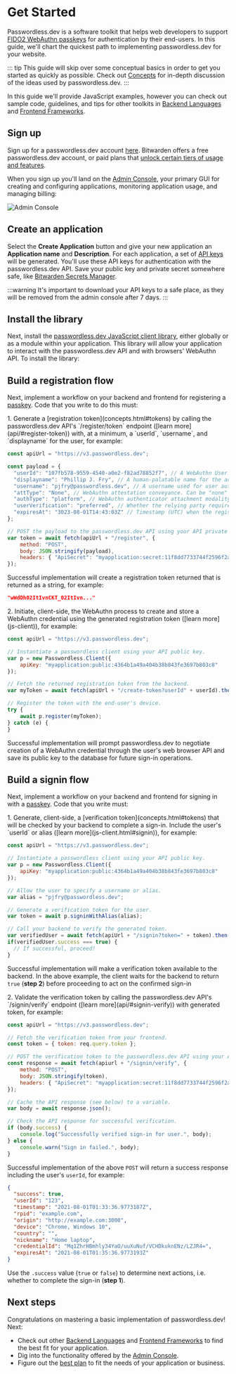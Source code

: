 # Get Started

Passwordless.dev is a software toolkit that helps web developers to support [FIDO2 WebAuthn passkeys](concepts) for authentication by their end-users. In this guide, we'll chart the quickest path to implementing passwordless.dev for your website.

::: tip
This guide will skip over some conceptual basics in order to get you started as quickly as possible. Check out [Concepts](concepts) for in-depth discussion of the ideas used by passwordless.dev.
:::

In this guide we'll provide JavaScript examples, however you can check out sample code, guidelines, and tips for other toolkits in [Backend Languages](backend) and [Frontend Frameworks](frontend).

## Sign up

Sign up for a passwordless.dev account [here](https://adminconsole-devtest.azurewebsites.net/Account/Login). Bitwarden offers a free passwordless.dev account, or paid plans that [unlock certain tiers of usage and features](plans).

When you sign up you'll land on the [Admin Console](admin-console), your primary GUI for creating and configuring applications, monitoring application usage, and managing billing:

<img :src="$withBase('/admin-console.png')" alt="Admin Console">

## Create an application

Select the **Create Application** button and give your new application an **Application name** and **Description**. For each application, a set of [API keys](concepts.html#components-of-the-passwordless-dev-api) will be generated. You'll use these API keys for authentication with the passwordless.dev API. Save your public key and private secret somewhere safe, like [Bitwarden Secrets Manager](https://bitwarden.com/help/secrets-manager-overview).

:::warning
It's important to download your API keys to a safe place, as they will be removed from the admin console after 7 days.
:::

## Install the library

Next, install the [passwordless.dev JavaScript client library](js-client), either globally or as a module within your application. This library will allow your application to interact with the passwordless.dev API and with browsers' WebAuthn API. To install the library:


<CodeSwitcher :languages="{bash1:'yarn',bash2:'npm',es6:'ES6',http:'http'}">
<template v-slot:bash1>

```bash
yarn add @passwordlessdev/passwordless-client
```
In all cases, your frontend must import the library to call the methods used by passwordless.dev:
```js
import { Client } from '@passwordlessdev/passwordless-client';
```
</template>
<template v-slot:bash2>

```bash
npm install @passwordlessdev/passwordless-client
```
In all cases, your frontend must import the library to call the methods used by passwordless.dev:
```js
import { Client } from '@passwordlessdev/passwordless-client';
```
</template>
<template v-slot:es6>

```http
<script src="https://cdn.passwordless.dev/dist/0.3.0/passwordless.min.mjs" crossorigin="anonymous"></script>
```
In all cases, your frontend must import the library to call the methods used by passwordless.dev:
```js
import { Client } from "https://cdn.passwordless.dev/dist/0.3.0/passwordless.min.mjs"
```
</template>
<template v-slot:http>

```http
<script src="https://cdn.passwordless.dev/dist/0.4.0/passwordless.iife.js" crossorigin="anonymous"></script>
```
In all cases, your frontend must import the library to call the methods used by passwordless.dev:
```http
<script>
var p = new Passwordless.Client({});
</script>
```

</template>
</CodeSwitcher>

## Build a registration flow

Next, implement a workflow on your backend and frontend for registering a [passkey](concepts.html#credentials). Code that you write to do this must:

<Badge text="backend" type="warning"/>
1. Generate a [registration token](concepts.html#tokens) by calling the passwordless.dev API's `/register/token` endpoint ([learn more](api/#register-token)) with, at a minimum, a `userId`, `username`, and `displayname` for the user, for example:

```js
const apiUrl = "https://v3.passwordless.dev";

const payload = {
  "userId": "107fb578-9559-4540-a0e2-f82ad78852f7", // A WebAuthn User Handle, which should be generated by your application. Max. 64 bytes.
  "displayname": "Phillip J. Fry", // A human-palatable name for the account, which should be chosen by the user.
  "username": "pjfry@passwordless.dev", // A username used for user authentication, should be chosen by the user.
  "attType": "None", // WebAuthn attestation conveyance. Can be "none" (default), "direct", or "indirect".
  "authType": "platform", // WebAuthn authenticator attachment modality. Can be "platform" (default), which triggers client device-specific options Windows Hello, FaceID, or TouchID, or "cross-platform", which triggers roaming options like security keys.
  "userVerification": "preferred", // Whether the relying party requires locally-invoked authorization for the operation. Can be "preferred" (default), "required", or "optional".
  "expiresAt": "3023-08-01T14:43:03Z" // Timestamp (UTC) when the registration token should expire. By default, current time + 120 seconds.
};

// POST the payload to the passwordless.dev API using your API private secret.
var token = await fetch(apiUrl + "/register", {
    method: "POST",
    body: JSON.stringify(payload),
    headers: { "ApiSecret": "myapplication:secret:11f8dd7733744f2596f2a28544b5fbc4", "Content-Type": "application/json"}
});
```

Successful implementation will create a registration token returned that is returned as a string, for example:

```json
"wWdDh02ItIvnCKT_02ItIvn..."
```

<Badge text="frontend" type="tip"/>
2. Initiate, client-side, the WebAuthn process to create and store a WebAuthn credential using the generated registration token ([learn more](js-client)), for example:

```js
const apiUrl = "https://v3.passwordless.dev";

// Instantiate a passwordless client using your API public key.
var p = new Passwordless.Client({
    apiKey: "myapplication:public:4364b1a49a404b38b843fe3697b803c8"
});

// Fetch the returned registration token from the backend.
var myToken = await fetch(apiUrl + "/create-token?userId" + userId).then(r => r.text());

// Register the token with the end-user's device.
try {
    await p.register(myToken);
} catch (e) {
}
```

Successful implementation will prompt passwordless.dev to negotiate creation of a WebAuthn credential through the user's web browser API and save its public key to the database for future sign-in operations.

## Build a signin flow

Next, implement a workflow on your backend and frontend for signing in with a [passkey](concepts.html#credentials). Code that you write must:

<Badge text="frontend" type="tip"/>
1. Generate, client-side, a [verification token](concepts.html#tokens) that will be checked by your backend to complete a sign-in. Include the user's `userId` or alias ([learn more](js-client.html#signin)), for example:

```js
const apiUrl = "https://v3.passwordless.dev";

// Instantiate a passwordless client using your API public key.
var p = new Passwordless.Client({
    apiKey: "myapplication:public:4364b1a49a404b38b843fe3697b803c8"
});

// Allow the user to specify a username or alias.
var alias = "pjfry@passwordless.dev";

// Generate a verification token for the user.
var token = await p.signinWithAlias(alias);

// Call your backend to verify the generated token.
var verifiedUser = await fetch(apiUrl + "/signin?token=" + token).then(r => r.json());
if(verifiedUser.success === true) {
  // If successful, proceed!
}
```

Successful implementation will make a verification token available to the backend. In the above example, the client waits for the backend to return `true` (**step 2**) before proceeding to act on the confirmed sign-in

<Badge text="backend" type="warning"/>
2. Validate the verification token by calling the passwordless.dev API's `/signin/verify` endpoint ([learn more](api/#signin-verify)) with generated token, for example:

```js
const apiUrl = "https://v3.passwordless.dev";

// Fetch the verification token from your frontend.
const token = { token: req.query.token };

// POST the verification token to the passwordless.dev API using your API private secret.
const response = await fetch(apiurl + "/signin/verify", {
    method: "POST",
    body: JSON.stringify(token),
    headers: { "ApiSecret": "myapplication:secret:11f8dd7733744f2596f2a28544b5fbc4", "Content-Type": "application/json" }
});

// Cache the API response (see below) to a variable.
var body = await response.json();

// Check the API response for successful verification.
if (body.success) {
    console.log("Successfully verified sign-in for user.", body);
} else {
    console.warn("Sign in failed.", body);
}
```

Successful implementation of the above `POST` will return a success response including the user's `userId`, for example:

```json
{
  "success": true,
  "userId": "123",
  "timestamp": "2021-08-01T01:33:36.9773187Z",
  "rpid": "example.com",
  "origin": "http://example.com:3000",
  "device": "Chrome, Windows 10",
  "country": "",
  "nickname": "Home laptop",
  "credentialId": "Mq1ZhrHBmhly34YaO/uuXuNuf/VCHDkuknENz/LZJR4=",
  "expiresAt": "2021-08-01T01:35:36.9773193Z"
}
```

Use the `.success` value (`true` or `false`) to determine next actions, i.e. whether to complete the sign-in (**step 1**).

## Next steps

Congratulations on mastering a basic implementation of passwordless.dev! Next:

- Check out other [Backend Languages](backend) and [Frontend Frameworks](frontend) to find the best fit for your application.
- Dig into the functionality offered by the [Admin Console](admin-console).
- Figure out the [best plan](plans) to fit the needs of your application or business.
